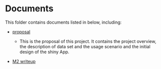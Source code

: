 # Documents

This folder contains documents listed in below, including:

+ [proposal](./proposal.md)
    - This is the proposal of this project. It contains the project overview, the description of data set and the usage scenario and the initial design of the shiny App.


+ [M2 writeup](./m2_writeup.md)
